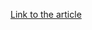 [Link to the article](https://unit42.paloaltonetworks.com/unit42-projectm-link-found-between-pakistani-actor-and-operation-transparent-tribe/)
